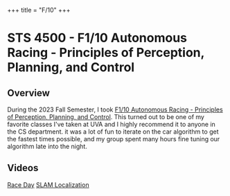 +++
title = "F/10"
+++


# STS 4500 - F1/10 Autonomous Racing - Principles of Perception, Planning, and Control

## Overview

During the 2023 Fall Semester, I took [F1/10 Autonomous Racing - Principles of Perception, Planning, and Control](https://www.f1tenth.racing/). This turned out to be one of my favorite classes I've taken at UVA and I highly recommend it to anyone in the CS department. it was a lot of fun to iterate on the car algorithm to get the fastest times possible, and my group spent many hours fine tuning our algorithm late into the night.

## Videos

[Race Day](https://www.youtube.com/watch?v=ubuSchuMl1w)
[SLAM Localization](https://www.youtube.com/watch?v=Tj1PfByRtds)
